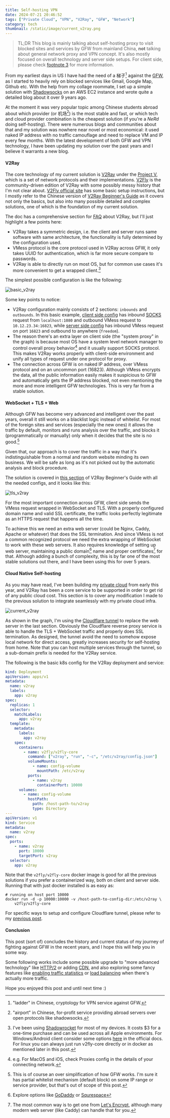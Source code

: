 ```yaml
---
title: Self-hosting VPN
date: 2024-07-21 20:46:52
tags: ["Private Cloud", "VPN", "V2Ray", "GFW", "Network"]
category: tech
thumbnail: /static/image/current_v2ray.png
---
```


> TL;DR This blog is mainly talking about self-hosting proxy to visit blocked sites and services by GFW from mainland China, **not** talking about general network proxy and VPN concept. It's also mostly focused on overall technology and server side setups. For client side, please check [footnote 3](/blog/post/Self-hosting-VPN/#fn-3) for more information.

From my earliest days in US I have had the need of a 梯子[^1] against the [GFW](https://en.wikipedia.org/wiki/Great_Firewall), as I started to heavily rely on blocked services like Gmail, Google Map, Github etc. With the help from my collage roommate, I set up a simple solution with [Shadowsocks](https://en.wikipedia.org/wiki/Shadowsocks) on an AWS EC2 instance and wrote quite a detailed blog about it over 9 years ago.

[^1]: "ladder" in Chinese, cryptology for VPN service against GFW.

At the moment it was very popular topic among Chinese students abroad about which provider (or 机场[^2]) is the most stable and fast, or which tech and cloud provider combination is the cheapest solution (if you're a *NeRd* doing self-hosting). There were numerous blogs and communities about that and my solution was nowhere near novel or most economical: it used naked IP address with no traffic camouflage and need to replace VM and IP every few months. With the latest development of both GFW and VPN technology, I have been updating my solution over the past years and I believe it warrants a new blog.

[^2]: "airport" in Chinese, for-profit service providing abroad servers over open protocols like shadowsocks.

#### V2Ray

The core technology of my current solution is [V2Ray](https://www.v2fly.org/guide/start.html) under the [Project V](https://www.v2ray.com/index.html), which is a set of network protocols and their implementations. [V2Fly](https://github.com/v2fly) is the community-driven edition of V2Ray with some possibly messy history that I'm not clear about. [V2Fly official site](https://www.v2fly.org/guide/start.html) has some basic setup instructions, but I mostly refer to the Chinese version of [V2Ray Beginner's Guide](https://guide.v2fly.org/en_US/) as it covers not only the basics, but also into many possible detailed and complex solutions, one of which is the foundation of my current solution.

The doc has a comprehensive section for [FAQ](https://guide.v2fly.org/en_US/#frequent-questions-q-a) about V2Ray, but I'll just highlight a few points here:
- V2Ray takes a symmetric design, i.e. the client and server runs same software with same architecture, the functionality is fully determined by the configuration used.
- VMess protocol is the core protocol used in V2Ray across GFW, it only takes UUID for authentication, which is far more secure compare to passwords.
- V2Ray is able to directly run on most OS, but for common use cases it's more convenient to get a wrapped client.[^7]

[^7]: I've been using [Shadowrocket](https://www.shadowrocket.vip/) for most of my devices. It costs $3 for a one-time purchase and can be used across all Apple environments. For Windows/Android client consider some options [here](https://www.v2fly.org/en_US/awesome/tools.html#third-party-gui-clients) in the official docs. For linux you can always just run v2fly-core directly or in docker as mentioned later in this post.

The simplest possible configuration is like the following:

![basic_v2ray](/static/image/basic_v2ray.png "Basic setup")

Some key points to notice:
- V2Ray configuration mainly consists of 2 sections: `inbounds` and `outbounds`. In this basic example, [client side config](https://guide.v2fly.org/en_US/basics/vmess.html#client-side-configuration) has inbound [SOCKS](https://en.wikipedia.org/wiki/SOCKS) request from `localhost:1080` and outbound VMess request to `10.12.23.34:16823`, while [server side config](https://guide.v2fly.org/en_US/basics/vmess.html#server-side-configuration) has inbound VMess request on port `16823` and outbound to anywhere (`freedom`).
- The reason there's an extra layer on client side (the "system proxy" in the graph) is because most OS have a system level network manager to control overall proxy behavior[^3] and it usually support SOCKS protocol. This makes V2Ray works properly with client-side environment and unify all types of request under one protocol for proxy.
- The connection across GFW is on naked IP address, over VMess protocol and on an uncommon port (16823). Although VMess encrypts the data, all the public information easily makes it suspicious to GFW and automatically gets the IP address blocked, not even mentioning the more and more intelligent GFW technologies. This is very far from a stable solution.

[^3]: e.g. For MacOS and iOS, check Proxies config in the details of your connecting network.

#### WebSocket + TLS + Web

Although GFW has become very advanced and intelligent over the past years, overall it still works on a blacklist logic instead of whitelist. For most of the foreign sites and services (especially the new ones) it allows the traffic by default, monitors and runs analysis over the traffic, and blocks it (programmatically or manually) only when it decides that the site is no good.[^4]

Given that, our approach is to cover the traffic in a way that it's indistinguishable from a normal and random website minding its own business. We will be safe as long as it's not picked out by the automatic analysis and block procedure.

[^4]: This is of course an over simplification of how GFW works. I'm sure it has partial whitelist mechanism (default block) on some IP range or service provider, but that's out of scope of this post.

The solution is covered in [this section](https://guide.v2fly.org/en_US/advanced/wss_and_web.html#configuration-example) of V2Ray Beginner's Guide with all the needed configs, and it looks like this:

![tls_v2ray](/static/image/tls_v2ray.png "WebSocket + TLS + Web")

For the most important connection across GFW, client side sends the VMess request wrapped in WebSocket and TLS. With a properly configured domain name and valid SSL certificate, the traffic looks perfectly legitimate as an HTTPS request that happens all the time.

To achieve this we need an extra web server (could be Nginx, Caddy, Apache or whatever) that does the SSL termination. And since VMess is not a common recognized protocol we need the extra wrapping of WebSocket to work with these web servers. It also requires knowledge of setting up web server, maintaining a public domain[^5] name and proper certificates[^6] for that. Although adding a bunch of complexity, this is by far one of the most stable solutions out there, and I have been using this for over 5 years.

[^5]: Explore options like [GoDaddy](https://www.godaddy.com/) or [Squrespace](https://domains.squarespace.com/)
[^6]: The most common way is to get one from [Let's Encrypt](https://letsencrypt.org/), although many modern web server (like Caddy) can handle that for you.

#### Cloud Native Self-hosting

As you may have read, I've been building my [private cloud](/blog/tag/Private%20Cloud/) from early this year, and V2Ray has been a core service to be supported in order to get rid of any public cloud cost. This section is to cover any modification I made to the previous solution to integrate seamlessly with my private cloud infra.

![current_v2ray](/static/image/current_v2ray.png "Current setup on the cluster")

As shown in the graph, I'm using the [Cloudflare tunnel](https://developers.cloudflare.com/cloudflare-one/connections/connect-networks/) to replace the web server in the last section. Obviously the Cloudflare reverse proxy service is able to handle the TLS + WebSocket traffic and properly does SSL termination. As designed, the tunnel avoid the need to somehow expose local network for direct access, greatly increases security for self-hosting from home. Note that you can host multiple services through the tunnel, so a sub-domain prefix is needed for the V2Ray service.

The following is the basic k8s config for the V2Ray deployment and service:

```yaml
kind: Deployment
apiVersion: apps/v1
metadata:
  name: v2ray
  labels:
    app: v2ray
spec:
  replicas: 1
  selector:
    matchLabels:
      app: v2ray
  template:
    metadata:
      labels:
        app: v2ray
    spec:
      containers:
        - name: v2fly/v2fly-core
          command: ["v2ray", "run", "-c", "/etc/v2ray/config.json"]
          volumeMounts:
            - name: config-volume
              mountPath: /etc/v2ray
          ports:
            - name: v2ray
              containerPort: 10000
      volumes:
        - name: config-volume
          hostPath:
            path: /host-path-to/v2ray
            type: Directory
---
apiVersion: v1
kind: Service
metadata:
  name: v2ray
spec:
  ports:
    - name: v2ray
      port: 10000
      targetPort: v2ray
  selector:
    app: v2ray
```

Note that the `v2fly/v2fly-core` docker image is good for all the previous solutions if you prefer a containerized way, both on client and server side. Running that with just docker installed is as easy as:
```shell
# running on host port 10000
docker run -d -p 10000:10000 -v /host-path-to-config-dir:/etc/v2ray \
    v2fly/v2fly-core
```
For specific ways to setup and configure Cloudflare tunnel, please refer to my [previous post](/blog/post/building_private_cloud_network_security_with_tunneling/).

#### Conclusion

This post (sort of) concludes the history and current status of my journey of fighting against GFW in the recent years, and I hope this will help you in some way.

Some following works include some possible upgrade to "more advanced technology" like [HTTP/2](https://guide.v2fly.org/advanced/h2.html) or adding [CDN](https://guide.v2fly.org/advanced/cdn.html), and also exploring some fancy features like [enabling traffic statistics](https://guide.v2fly.org/advanced/traffic.html) or [load balancing](https://guide.v2fly.org/app/balance.html#%E8%B4%9F%E8%BD%BD%E5%9D%87%E8%A1%A1) when there's actually more traffic.

Hope you enjoyed this post and until next time :)